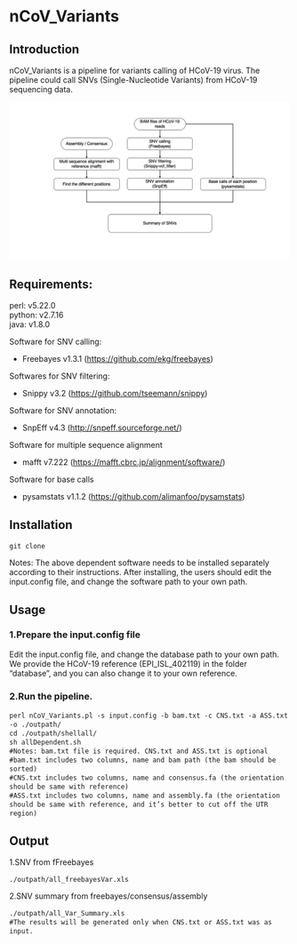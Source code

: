 # nCoV_Variants

## Introduction
nCoV_Variants is a pipeline for variants calling of HCoV-19 virus. The pipeline could  call SNVs (Single-Nucleotide Variants) from HCoV-19 sequencing data.

![Image](https://github.com/BGI-IORI/nCoV_Variants/blob/master/nCoV_Variants.png)

## Requirements:
perl: v5.22.0  
python: v2.7.16   
java: v1.8.0  

Software for SNV calling:  
* Freebayes v1.3.1 (https://github.com/ekg/freebayes)  

Softwares for SNV filtering:  
* Snippy v3.2 (https://github.com/tseemann/snippy)

Software for SNV annotation:
* SnpEff v4.3 (http://snpeff.sourceforge.net/)  

Software for multiple sequence alignment
* mafft v7.222 (https://mafft.cbrc.jp/alignment/software/)  

Software for base calls
* pysamstats v1.1.2 (https://github.com/alimanfoo/pysamstats)

## Installation
```
git clone 
```
Notes: The above dependent software needs to be installed separately according to their instructions. After installing, the users should edit the input.config file, and change the software path to your own path.


## Usage
### 1.Prepare the input.config file
Edit the input.config file, and change the database path to your own path. We provide the HCoV-19 reference  (EPI_ISL_402119)  in the folder “database”, and you can also change it to your own reference.

### 2.Run the pipeline.
```
perl nCoV_Variants.pl -s input.config -b bam.txt -c CNS.txt -a ASS.txt -o ./outpath/
cd ./outpath/shellall/
sh allDependent.sh
#Notes: bam.txt file is required. CNS.txt and ASS.txt is optional
#bam.txt includes two columns, name and bam path (the bam should be sorted)
#CNS.txt includes two columns, name and consensus.fa (the orientation should be same with reference) 
#ASS.txt includes two columns, name and assembly.fa (the orientation should be same with reference, and it’s better to cut off the UTR region)
```

## Output
1.SNV from fFreebayes
```
./outpath/all_freebayesVar.xls
```
2.SNV summary from freebayes/consensus/assembly
```
./outpath/all_Var_Summary.xls
#The results will be generated only when CNS.txt or ASS.txt was as input.
```

